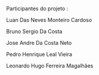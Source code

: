Participantes do projeto : 

Luan Das Neves Monteiro Cardoso

Bruno Sergio Da Costa 

Jose Andre Da Costa Neto

Pedro Henrique Leal Vieira 

Leonardo Hugo Ferreira Magalhães
